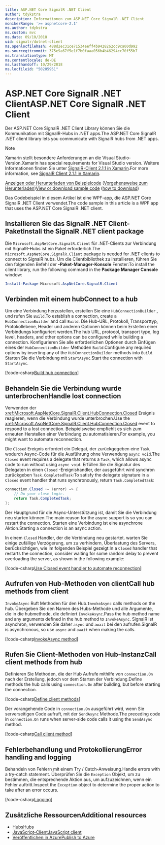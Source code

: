 ```yaml
---
title: ASP.NET Core SignalR .NET Client
author: tdykstra
description: Informationen zum ASP.NET Core SignalR .NET Client
monikerRange: '>= aspnetcore-2.1'
ms.author: tdykstra
ms.custom: mvc
ms.date: 09/10/2018
uid: signalr/dotnet-client
ms.openlocfilehash: 488d2ec31ce71534eeff4b9428262cc9ca00d992
ms.sourcegitcommit: 375e9a67f5e1f7b0faaa056b4b46294cc70f55b7
ms.translationtype: MT
ms.contentlocale: de-DE
ms.lasthandoff: 10/29/2018
ms.locfileid: "50205951"
---
```

# <a name="aspnet-core-signalr-net-client"></a><span data-ttu-id="8c281-103">ASP.NET Core SignalR .NET Client</span><span class="sxs-lookup"><span data-stu-id="8c281-103">ASP.NET Core SignalR .NET Client</span></span>

<span data-ttu-id="8c281-104">Der ASP.NET Core SignalR .NET Client Library können Sie die Kommunikation mit SignalR-Hubs in .NET apps.</span><span class="sxs-lookup"><span data-stu-id="8c281-104">The ASP.NET Core SignalR .NET client library lets you communicate with SignalR hubs from .NET apps.</span></span>

> [!NOTE]
> <span data-ttu-id="8c281-105">Xamarin stellt besondere Anforderungen an die Visual Studio-Version.</span><span class="sxs-lookup"><span data-stu-id="8c281-105">Xamarin has special requirements for Visual Studio version.</span></span> <span data-ttu-id="8c281-106">Weitere Informationen finden Sie unter [SignalR-Client 2.1.1 in Xamarin](https://github.com/aspnet/Announcements/issues/305).</span><span class="sxs-lookup"><span data-stu-id="8c281-106">For more information, see [SignalR Client 2.1.1 in Xamarin](https://github.com/aspnet/Announcements/issues/305).</span></span>

<span data-ttu-id="8c281-107">[Anzeigen oder Herunterladen von Beispielcode](https://github.com/aspnet/Docs/tree/master/aspnetcore/signalr/dotnet-client/sample) ([Vorgehensweise zum Herunterladen](xref:index#how-to-download-a-sample))</span><span class="sxs-lookup"><span data-stu-id="8c281-107">[View or download sample code](https://github.com/aspnet/Docs/tree/master/aspnetcore/signalr/dotnet-client/sample) ([how to download](xref:index#how-to-download-a-sample))</span></span>

<span data-ttu-id="8c281-108">Das Codebeispiel in diesem Artikel ist eine WPF-app, die ASP.NET Core SignalR .NET Client verwendet.</span><span class="sxs-lookup"><span data-stu-id="8c281-108">The code sample in this article is a WPF app that uses the ASP.NET Core SignalR .NET client.</span></span>

## <a name="install-the-signalr-net-client-package"></a><span data-ttu-id="8c281-109">Installieren Sie das SignalR .NET Client-Paket</span><span class="sxs-lookup"><span data-stu-id="8c281-109">Install the SignalR .NET client package</span></span>

<span data-ttu-id="8c281-110">Die `Microsoft.AspNetCore.SignalR.Client` für .NET-Clients zur Verbindung mit SignalR-Hubs ist ein Paket erforderlich.</span><span class="sxs-lookup"><span data-stu-id="8c281-110">The `Microsoft.AspNetCore.SignalR.Client` package is needed for .NET clients to connect to SignalR hubs.</span></span> <span data-ttu-id="8c281-111">Um die Clientbibliothek zu installieren, führen Sie den folgenden Befehl der **-Paket-Manager-Konsole** Fenster:</span><span class="sxs-lookup"><span data-stu-id="8c281-111">To install the client library, run the following command in the **Package Manager Console** window:</span></span>

```powershell
Install-Package Microsoft.AspNetCore.SignalR.Client
```

## <a name="connect-to-a-hub"></a><span data-ttu-id="8c281-112">Verbinden mit einem hub</span><span class="sxs-lookup"><span data-stu-id="8c281-112">Connect to a hub</span></span>

<span data-ttu-id="8c281-113">Um eine Verbindung herzustellen, erstellen Sie eine `HubConnectionBuilder` , und rufen Sie `Build`.</span><span class="sxs-lookup"><span data-stu-id="8c281-113">To establish a connection, create a `HubConnectionBuilder` and call `Build`.</span></span> <span data-ttu-id="8c281-114">Die Hub-URL, Protokoll, Transporttyp, Protokollebene, Header und anderen Optionen können beim Erstellen einer Verbindungs konfiguriert werden.</span><span class="sxs-lookup"><span data-stu-id="8c281-114">The hub URL, protocol, transport type, log level, headers, and other options can be configured while building a connection.</span></span> <span data-ttu-id="8c281-115">Konfigurieren Sie alle erforderlichen Optionen durch Einfügen eines der `HubConnectionBuilder` Methoden `Build`.</span><span class="sxs-lookup"><span data-stu-id="8c281-115">Configure any required options by inserting any of the `HubConnectionBuilder` methods into `Build`.</span></span> <span data-ttu-id="8c281-116">Starten Sie die Verbindung mit `StartAsync`.</span><span class="sxs-lookup"><span data-stu-id="8c281-116">Start the connection with `StartAsync`.</span></span>

[!code-csharp[Build hub connection](dotnet-client/sample/signalrchatclient/MainWindow.xaml.cs?name=snippet_MainWindowClass&highlight=15-17,39)]

## <a name="handle-lost-connection"></a><span data-ttu-id="8c281-117">Behandeln Sie die Verbindung wurde unterbrochen</span><span class="sxs-lookup"><span data-stu-id="8c281-117">Handle lost connection</span></span>

<span data-ttu-id="8c281-118">Verwenden der <xref:Microsoft.AspNetCore.SignalR.Client.HubConnection.Closed> Ereignis reagieren, wenn die Verbindung wurde unterbrochen.</span><span class="sxs-lookup"><span data-stu-id="8c281-118">Use the <xref:Microsoft.AspNetCore.SignalR.Client.HubConnection.Closed> event to respond to a lost connection.</span></span> <span data-ttu-id="8c281-119">Beispielsweise empfiehlt es sich zum erneuten Herstellen einer Verbindung zu automatisieren.</span><span class="sxs-lookup"><span data-stu-id="8c281-119">For example, you might want to automate reconnection.</span></span>

<span data-ttu-id="8c281-120">Die `Closed` Ereignis erfordert ein Delegat, der zurückgegeben eine `Task`, wodurch Async-Code für die Ausführung ohne Verwendung `async void`.</span><span class="sxs-lookup"><span data-stu-id="8c281-120">The `Closed` event requires a delegate that returns a `Task`, which allows async code to run without using `async void`.</span></span> <span data-ttu-id="8c281-121">Erfüllen Sie die Signatur des Delegaten in einen `Closed` -Ereignishandler, der ausgeführt wird synchron zurückgeben `Task.CompletedTask`:</span><span class="sxs-lookup"><span data-stu-id="8c281-121">To satisfy the delegate signature in a `Closed` event handler that runs synchronously, return `Task.CompletedTask`:</span></span>

```csharp
connection.Closed += (error) => {
    // Do your close logic.
    return Task.CompletedTask;
};
```

<span data-ttu-id="8c281-122">Der Hauptgrund für die Async-Unterstützung ist, damit Sie die Verbindung neu starten können.</span><span class="sxs-lookup"><span data-stu-id="8c281-122">The main reason for the async support is so you can restart the connection.</span></span> <span data-ttu-id="8c281-123">Starten eine Verbindung ist eine asynchrone Aktion.</span><span class="sxs-lookup"><span data-stu-id="8c281-123">Starting a connection is an async action.</span></span>

<span data-ttu-id="8c281-124">In einem `Closed` Handler, der die Verbindung neu gestartet. warten Sie einige zufällige Verzögerung, um zu verhindern, Überlastung des Servers, berücksichtigen, wie im folgenden Beispiel gezeigt:</span><span class="sxs-lookup"><span data-stu-id="8c281-124">In a `Closed` handler that restarts the connection, consider waiting for some random delay to prevent overloading the server, as shown in the following example:</span></span>

[!code-csharp[Use Closed event handler to automate reconnection](dotnet-client/sample/signalrchatclient/MainWindow.xaml.cs?name=snippet_ClosedRestart)]

## <a name="call-hub-methods-from-client"></a><span data-ttu-id="8c281-125">Aufrufen von Hub-Methoden von client</span><span class="sxs-lookup"><span data-stu-id="8c281-125">Call hub methods from client</span></span>

<span data-ttu-id="8c281-126">`InvokeAsync` Ruft Methoden für den Hub.</span><span class="sxs-lookup"><span data-stu-id="8c281-126">`InvokeAsync` calls methods on the hub.</span></span> <span data-ttu-id="8c281-127">Übergeben Sie den Namen des Hubs-Methode und alle Argumente, die in die hubmethode, die definiert `InvokeAsync`.</span><span class="sxs-lookup"><span data-stu-id="8c281-127">Pass the hub method name and any arguments defined in the hub method to `InvokeAsync`.</span></span> <span data-ttu-id="8c281-128">SignalR ist asynchron, verwenden Sie daher `async` und `await` bei den aufrufen.</span><span class="sxs-lookup"><span data-stu-id="8c281-128">SignalR is asynchronous, so use `async` and `await` when making the calls.</span></span>

[!code-csharp[InvokeAsync method](dotnet-client/sample/signalrchatclient/MainWindow.xaml.cs?name=snippet_InvokeAsync)]

## <a name="call-client-methods-from-hub"></a><span data-ttu-id="8c281-129">Rufen Sie Client-Methoden von Hub-Instanz</span><span class="sxs-lookup"><span data-stu-id="8c281-129">Call client methods from hub</span></span>

<span data-ttu-id="8c281-130">Definieren Sie Methoden, die der Hub Aufrufe mithilfe von `connection.On` nach der Erstellung, jedoch vor dem Starten der Verbindung.</span><span class="sxs-lookup"><span data-stu-id="8c281-130">Define methods the hub calls using `connection.On` after building, but before starting the connection.</span></span>

[!code-csharp[Define client methods](dotnet-client/sample/signalrchatclient/MainWindow.xaml.cs?name=snippet_ConnectionOn)]

<span data-ttu-id="8c281-131">Der vorangehende Code in `connection.On` ausgeführt wird, wenn Sie serverseitigen Code aufruft, mit der `SendAsync` Methode.</span><span class="sxs-lookup"><span data-stu-id="8c281-131">The preceding code in `connection.On` runs when server-side code calls it using the `SendAsync` method.</span></span>

[!code-csharp[Call client method](dotnet-client/sample/signalrchat/hubs/chathub.cs?name=snippet_SendMessage)]

## <a name="error-handling-and-logging"></a><span data-ttu-id="8c281-132">Fehlerbehandlung und Protokollierung</span><span class="sxs-lookup"><span data-stu-id="8c281-132">Error handling and logging</span></span>

<span data-ttu-id="8c281-133">Behandeln von Fehlern mit einem Try / Catch-Anweisung.</span><span class="sxs-lookup"><span data-stu-id="8c281-133">Handle errors with a try-catch statement.</span></span> <span data-ttu-id="8c281-134">Überprüfen Sie die `Exception` Objekt, um zu bestimmen, die entsprechende Aktion aus, um aufzuzeichnen, wenn ein Fehler auftritt.</span><span class="sxs-lookup"><span data-stu-id="8c281-134">Inspect the `Exception` object to determine the proper action to take after an error occurs.</span></span>

[!code-csharp[Logging](dotnet-client/sample/signalrchatclient/MainWindow.xaml.cs?name=snippet_ErrorHandling)]

## <a name="additional-resources"></a><span data-ttu-id="8c281-135">Zusätzliche Ressourcen</span><span class="sxs-lookup"><span data-stu-id="8c281-135">Additional resources</span></span>

* [<span data-ttu-id="8c281-136">Hubs</span><span class="sxs-lookup"><span data-stu-id="8c281-136">Hubs</span></span>](xref:signalr/hubs)
* [<span data-ttu-id="8c281-137">JavaScript-Client</span><span class="sxs-lookup"><span data-stu-id="8c281-137">JavaScript client</span></span>](xref:signalr/javascript-client)
* [<span data-ttu-id="8c281-138">Veröffentlichen in Azure</span><span class="sxs-lookup"><span data-stu-id="8c281-138">Publish to Azure</span></span>](xref:signalr/publish-to-azure-web-app)
